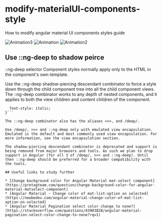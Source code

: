 # modify-materialUI-components-style
How to modify angular material UI components styles guide

![Animation3](https://user-images.githubusercontent.com/95239629/143911449-29a36a84-3861-4540-822e-86e883bf5ec8.gif)
![Animation](https://user-images.githubusercontent.com/95239629/143911457-cc55be21-00d1-4075-94eb-b9a3723864f2.gif)
![Animation2](https://user-images.githubusercontent.com/95239629/143911462-9bc4bc80-a9a0-4e68-9e67-48fe1d575431.gif)

##  Use ::ng-deep to shadow peirce
::ng-deep selector
Component styles normally apply only to the HTML in the component's own template.

Use the ::ng-deep shadow-piercing descendant combinator to force a style down through the child component tree into all the child component views. The ::ng-deep combinator works to any depth of nested components, and it applies to both the view children and content children of the component.

```::ng-deep h3 {
  font-style: italic;
}```

The ::ng-deep combinator also has the aliases >>>, and /deep/.

Use /deep/, >>> and ::ng-deep only with emulated view encapsulation. Emulated is the default and most commonly used view encapsulation. For more information, see the view encapsulation section.

The shadow-piercing descendant combinator is deprecated and support is being removed from major browsers and tools. As such we plan to drop support in Angular (for all 3 of /deep/, >>> and ::ng-deep). Until then ::ng-deep should be preferred for a broader compatibility with the tools.

## Useful links to study further

* [Change background color for Angular Material mat-select component](https://pretagteam.com/question/change-background-color-for-angular-material-matselect-component)
* [Angular Material - Change color of mat-list-option on selected](https://newbedev.com/angular-material-change-color-of-mat-list-option-on-selected)
* [Angular Material Pagination select color change to none?](https://stackoverflow.com/questions/43903828/angular-material-pagination-select-color-change-to-none?rq=1)
